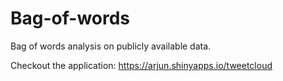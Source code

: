 Bag-of-words
============

Bag of words analysis on publicly available data. 

Checkout the application: https://arjun.shinyapps.io/tweetcloud
